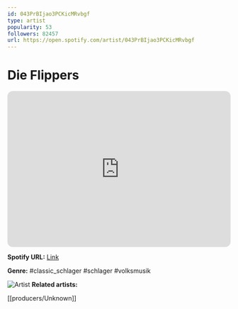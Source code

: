 ```yaml
---
id: 043PrBIjao3PCKicMRvbgf
type: artist
popularity: 53
followers: 82457
url: https://open.spotify.com/artist/043PrBIjao3PCKicMRvbgf
---
```

# Die Flippers

<iframe style="border-radius:12px" src="https://open.spotify.com/embed/artist/043PrBIjao3PCKicMRvbgf" width="100%" height="352" frameBorder="0" allowfullscreen="" allow="autoplay; clipboard-write; encrypted-media; fullscreen; picture-in-picture" loading="lazy"></iframe>

**Spotify URL:** [Link](https://open.spotify.com/artist/043PrBIjao3PCKicMRvbgf)

**Genre:**  #classic_schlager #schlager #volksmusik

![Artist](https://i.scdn.co/image/3e28cc69c5285fcbfa80cc5ef927dd9227e68946)
**Related artists:**

[[producers/Unknown]]

